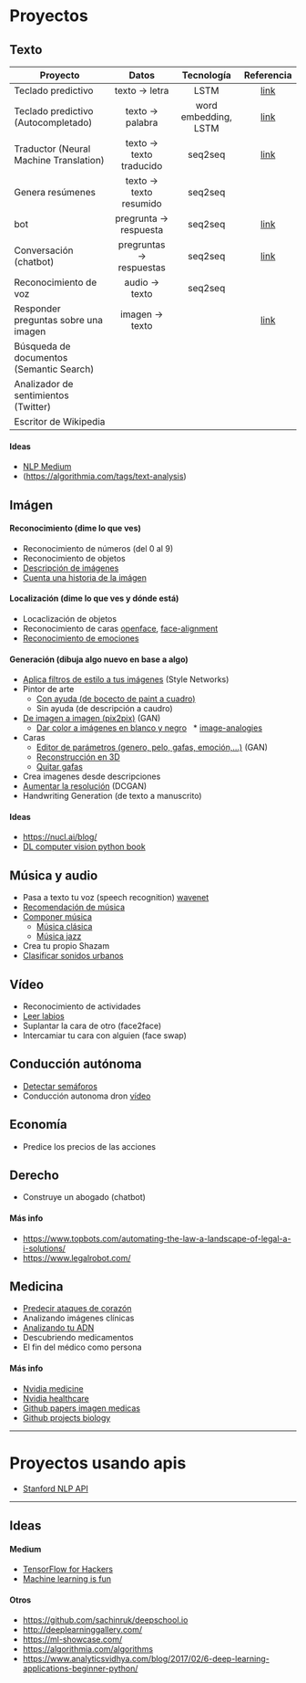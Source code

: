 # Proyectos

## Texto

|      Proyecto        |      Datos       | Tecnología | Referencia |
|----------------------|:----------------:|:----------:|:----------:|
| Teclado predictivo   | texto -> letra   | LSTM       | [link](https://medium.com/@curiousily/making-a-predictive-keyboard-using-recurrent-neural-networks-tensorflow-for-hackers-part-v-3f238d824218) |
| Teclado predictivo (Autocompletado) | texto -> palabra | word embedding, LSTM | [link](https://github.com/dipendra009/Text-generation) |
| Traductor (Neural Machine Translation)    | texto -> texto traducido   | seq2seq    | [link](https://github.com/tensorflow/nmt) |
| Genera resúmenes    | texto -> texto resumido    | seq2seq    | |
| bot  | pregrunta -> respuesta     | seq2seq    | [link](https://github.com/vinhkhuc/MemN2N-babi-python)|
| Conversación (chatbot)   | pregruntas -> respuestas     | seq2seq    | [link](https://github.com/vinhkhuc/MemN2N-babi-python)|
| Reconocimiento de voz  | audio -> texto  | seq2seq    | |
| Responder preguntas sobre una imagen  | imagen -> texto  |     | [link](https://github.com/abhshkdz/neural-vqa) |
| Búsqueda de documentos (Semantic Search) | | | |
| Analizador de sentimientos (Twitter) | | | |
| Escritor de Wikipedia | | | |

#### Ideas
* [NLP Medium](https://codeburst.io/nlp-fundamental-where-humans-team-up-with-machines-to-help-it-speak-ac8c6dbaba88)
* (https://algorithmia.com/tags/text-analysis)

## Imágen

#### Reconocimiento (dime lo que ves)
* Reconocimiento de números (del 0 al 9)
* Reconocimiento de objetos
* [Descripción de imágenes](https://github.com/karpathy/neuraltalk2)
* [Cuenta una historia de la imágen](https://github.com/ryankiros/neural-storyteller)

#### Localización (dime lo que ves y dónde está)
* Locaclización de objetos
* Reconocimiento de caras [openface](https://github.com/cmusatyalab/openface), [face-alignment](https://github.com/1adrianb/face-alignment)
* [Reconocimiento de emociones](https://github.com/oarriaga/face_classification)

#### Generación (dibuja algo nuevo en base a algo)
* [Aplica filtros de estilo a tus imágenes](https://github.com/jcjohnson/neural-style) (Style Networks)
* Pintor de arte
   * [Con ayuda (de bocecto de paint a cuadro)](https://github.com/alexjc/neural-doodle)
   * Sin ayuda (de descripción a caudro)
* [De imagen a imagen (pix2pix)](https://github.com/phillipi/pix2pix)  (GAN)
   * [Dar color a imágenes en blanco y negro](https://github.com/pavelgonchar/colornet)
   * [image-analogies](https://github.com/awentzonline/image-analogies)
* Caras
   * [Editor de parámetros (genero, pelo, gafas, emoción,...)](https://github.com/ajbrock/Neural-Photo-Editor) (GAN)
   * [Reconstrucción en 3D](https://github.com/AaronJackson/vrn)
   * [Quitar gafas](https://blog.insightdatascience.com/isee-removing-eyeglasses-from-faces-using-deep-learning-d4e7d935376f)
* Crea imagenes desde descripciones
* [Aumentar la resolución](https://github.com/david-gpu/srez) (DCGAN)
* Handwriting Generation (de texto a manuscrito)

#### Ideas
* https://nucl.ai/blog/
* [DL computer vision python book](https://www.pyimagesearch.com/deep-learning-computer-vision-python-book/)

## Música y audio
* Pasa a texto tu voz (speech recognition) [wavenet](https://github.com/ibab/tensorflow-wavenet)
* [Recomendación de música](https://towardsdatascience.com/using-word2vec-for-music-recommendations-bb9649ac2484)
* [Componer música](http://www.hexahedria.com/2015/08/03/composing-music-with-recurrent-neural-networks/)
   * [Música clásica](https://github.com/hexahedria/biaxial-rnn-music-composition)
   * [Música jazz](https://deepjazz.io/)
* Crea tu propio Shazam
* [Clasificar sonidos urbanos](https://github.com/aqibsaeed/Urban-Sound-Classification)

## Vídeo
* Reconocimiento de actividades
* [Leer labios](https://github.com/astorfi/lip-reading-deeplearning)
* Suplantar la cara de otro (face2face)
* Intercamiar tu cara con alguien (face swap)

## Conducción autónoma
* [Detectar semáforos](https://becominghuman.ai/traffic-light-detection-tensorflow-api-c75fdbadac62)
* Conducción autonoma dron [vídeo](https://www.youtube.com/watch?v=umRdt3zGgpU)

## Economía
* Predice los precios de las acciones

## Derecho
* Construye un abogado (chatbot)

#### Más info
* https://www.topbots.com/automating-the-law-a-landscape-of-legal-a-i-solutions/
* https://www.legalrobot.com/
    
## Medicina
* [Predecir ataques de corazón](https://github.com/jisaacso/DeepHeart)
* Analizando imágenes clínicas
* [Analizando tu ADN](https://research.googleblog.com/2017/12/deepvariant-highly-accurate-genomes.html)
* Descubriendo medicamentos
* El fin del médico como persona

#### Más info
* [Nvidia medicine](http://www.nvidia.com/object/deep-learning-in-medicine.html)
* [Nvidia healthcare](https://www.nvidia.com/en-us/deep-learning-ai/industries/healthcare/)
* [Github papers imagen medicas](https://github.com/albarqouni/Deep-Learning-for-Medical-Applications)
* [Github projects biology](https://github.com/hussius/deeplearning-biology)
 
---

# Proyectos usando apis
* [Stanford NLP API](https://stanfordnlp.github.io/CoreNLP/)

---

## Ideas

#### Medium
 * [TensorFlow for Hackers](https://medium.com/@curiousily)
 * [Machine learning is fun](https://medium.com/@ageitgey)

#### Otros
* https://github.com/sachinruk/deepschool.io
* http://deeplearninggallery.com/
* https://ml-showcase.com/
* https://algorithmia.com/algorithms
* https://www.analyticsvidhya.com/blog/2017/02/6-deep-learning-applications-beginner-python/
